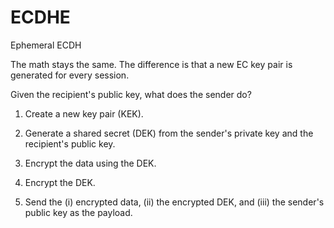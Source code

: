# ECDHE

Ephemeral ECDH

The math stays the same. The difference is that a new EC key pair is generated for every session.

Given the recipient's public key, what does the sender do?

1. Create a new key pair (KEK).

2. Generate a shared secret (DEK) from the sender's private key and the recipient's public key.

3. Encrypt the data using the DEK.

4. Encrypt the DEK.

5. Send the (i) encrypted data, (ii) the encrypted DEK, and (iii) the sender's public key as the payload.
